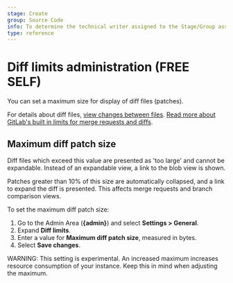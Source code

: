 ```yaml
---
stage: Create
group: Source Code
info: To determine the technical writer assigned to the Stage/Group associated with this page, see https://about.gitlab.com/handbook/engineering/ux/technical-writing/#assignments
type: reference
---
```


# Diff limits administration **(FREE SELF)**

You can set a maximum size for display of diff files (patches).

For details about diff files, [view changes between files](../project/merge_requests/changes.md).
[Read more about GitLab's built in limits for merge requests and diffs](../../administration/instance_limits.md#merge-requests).

## Maximum diff patch size

Diff files which exceed this value are presented as 'too large' and cannot
be expandable. Instead of an expandable view, a link to the blob view is
shown.

Patches greater than 10% of this size are automatically collapsed, and a
link to expand the diff is presented.
This affects merge requests and branch comparison views.

To set the maximum diff patch size:

1. Go to the Admin Area (**{admin}**) and select **Settings > General**.
1. Expand **Diff limits**.
1. Enter a value for **Maximum diff patch size**, measured in bytes.
1. Select **Save changes**.

WARNING:
This setting is experimental. An increased maximum increases resource
consumption of your instance. Keep this in mind when adjusting the maximum.

<!-- ## Troubleshooting

Include any troubleshooting steps that you can foresee. If you know beforehand what issues
one might have when setting this up, or when something is changed, or on upgrading, it's
important to describe those, too. Think of things that may go wrong and include them here.
This is important to minimize requests for support, and to avoid doc comments with
questions that you know someone might ask.

Each scenario can be a third-level heading, e.g. `### Getting error message X`.
If you have none to add when creating a doc, leave this section in place
but commented out to help encourage others to add to it in the future. -->
